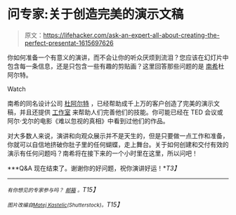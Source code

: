 # 问专家:关于创造完美的演示文稿

> 原文：<https://lifehacker.com/ask-an-expert-all-about-creating-the-perfect-presentat-1615697626>

你如何准备一个有意义的演讲，而不会让你的听众厌烦到流泪？您应该在幻灯片中包含每一条信息，还是只包含一些有趣的剪贴画？这里回答那些问题的是 [南希](http://www.duarte.com/)杜阿尔特。

Watch

南希的同名设计公司 [杜阿尔特](http://www.duarte.com/) ，已经帮助成千上万的客户创造了完美的演示文稿，并且还提供 [工作室](http://www.duarte.com/academy/persuasive-presentations/) 来帮助人们完善他们的技能。你可能已经在 TED 会议或阿尔·戈尔的电影《难以忽视的真相》中看到过他们的作品。

对大多数人来说，演讲和向观众展示并不是天生的，但是只要做一点工作和准备，你就可以自信地挤破你肚子里的任何蝴蝶，走上舞台。关于如何创建和交付有效的演示有任何问题吗？南希将在接下来的一个小时里在这里，所以问吧！

***Q&A 现在结束了。谢谢你的好问题，祝你演讲好运！**T3】*

* * *

*<small>有你想见的专家参与吗？</small>* [*<small>邮箱</small>*](mailto:andy@lifehacker.com) *<small>。</small>T15】*

*<small>图片改编自</small>*[*<small>Matej Kastelic</small>*](http://www.shutterstock.com/pic-193539209/stock-photo-speaker-at-business-conference-and-presentation-audience-at-the-conference-hall.html?src=JuHLxkWYGPzOIuafhOHtVg-1-23)*<small>(Shutterstock)。</small>T15】*